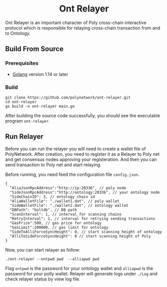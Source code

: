 <h1 align="center">Ont Relayer</h1>

Ont Relayer is an important character of Poly cross-chain interactive protocol which is responsible for relaying cross-chain transaction from and to Ontology.

## Build From Source

### Prerequisites

- [Golang](https://golang.org/doc/install) version 1.14 or later

### Build

```shell
git clone https://github.com/polynetwork/ont-relayer.git
cd ont-relayer
go build -o ont-relayer main.go
```

After building the source code successfully,  you should see the executable program `ont-relayer`. 

## Run Relayer

Before you can run the relayer you will need to create a wallet file of PolyNetwork. After creation, you need to register it as a Relayer to Poly net and get consensus nodes approving your registeration. And then you can send transaction to Poly net and start relaying.

Before running, you need feed the configuration file `config.json`.

```
{
  "AliaJsonRpcAddress":"http://ip:20336", // poly node
  "SideJsonRpcAddress":"http://ontology:20336", // your ontology node
  "SideChainID": 3, // ontology chain id
  "AliaWalletFile": "./wallet1.dat", // poly wallet
  "SideWalletFile": "./wallet2.dat", // ontology wallet
  "DBPath": "boltdb", // DB path
  "ScanInterval": 1, // interval for scanning chains
  "RetryInterval": 1, // interval for retrying sending transactions
  "GasPrice":500, // gas price for ontology
  "GasLimit":200000, // gas limit for ontology
  "SideToAlliForceSyncHeight": 0, // start scanning height of ontology
  "AlliToSideForceSyncHeight": 0 // start scanning height of Poly
}
```

Now, you can start relayer as follow: 

```shell
./ont-relayer --ontpwd pwd  --alliapwd pwd
```

Flag `ontpwd` is the password for your ontology wallet and `alliapwd` is the password for your polly wallet. Relayer will generate logs under `./Log` and check relayer status by view log file.